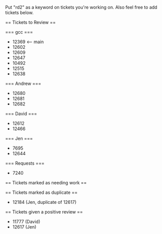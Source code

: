 Put "rd2" as a keyword on tickets you're working on.  Also feel free to add tickets below.

== Tickets to Review ==

=== gcc ===

 * 12369 <-- main
 * 12602
 * 12609
 * 12647
 * 10492
 * 12515
 * 12638

=== Andrew ===
 
 * 12680
 * 12681
 * 12682

=== David ===

 * 12612
 * 12466 

=== Jen ===
 
 * 7695
 * 12644

=== Requests ===

 * 7240

== Tickets marked as needing work ==

== Tickets marked as duplicate ==
 
 * 12184 (Jen, duplicate of 12617)

== Tickets given a positive review ==

 * 11777 (David) 
 * 12617 (Jen)
